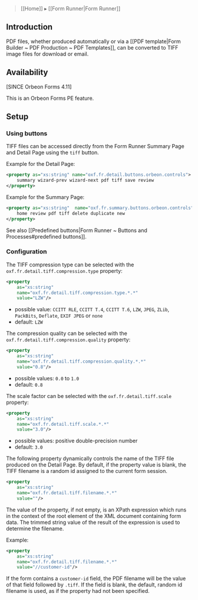 > [[Home]] ▸ [[Form Runner|Form Runner]]

## Introduction

PDF files, whether produced automatically or via a [[PDF template|Form Builder ~ PDF Production ~ PDF Templates]], can
be converted to TIFF image files for download or email.

## Availability

[SINCE Orbeon Forms 4.11]

This is an Orbeon Forms PE feature.

## Setup

### Using buttons

TIFF files can be accessed directly from the Form Runner Summary Page and Detail Page using the `tiff` button.

Example for the Detail Page:

```xml
<property as="xs:string" name="oxf.fr.detail.buttons.orbeon.controls">
    summary wizard-prev wizard-next pdf tiff save review
</property>
```

Example for the Summary Page:

```xml
<property as="xs:string"  name="oxf.fr.summary.buttons.orbeon.controls">
    home review pdf tiff delete duplicate new
</property>
```

See also [[Predefined buttons|Form Runner ~ Buttons and Processes#predefined buttons]].

### Configuration

The TIFF compression type can be selected with the `oxf.fr.detail.tiff.compression.type` property:

```xml
<property
    as="xs:string"
    name="oxf.fr.detail.tiff.compression.type.*.*"
    value="LZW"/>
```

- possible value: `CCITT RLE`, `CCITT T.4`, `CCITT T.6`, `LZW`, `JPEG`, `ZLib`, `PackBits`, `Deflate`, `EXIF JPEG` or `none`
- default: `LZW`

The compression quality can be selected with the `oxf.fr.detail.tiff.compression.quality` property:

```xml
<property
    as="xs:string"
    name="oxf.fr.detail.tiff.compression.quality.*.*"
    value="0.8"/>
```

- possible values: `0.0` to `1.0`
- default: `0.8`

The scale factor can be selected with the `oxf.fr.detail.tiff.scale` property:

```xml
<property
    as="xs:string"
    name="oxf.fr.detail.tiff.scale.*.*"
    value="3.0"/>
```

- possible values: positive double-precision number
- default: `3.0`


The following property dynamically controls the name of the TIFF file produced on the Detail Page. By default, if the property value is blank, the TIFF filename is a random id assigned to the current form session.

```xml
<property
    as="xs:string"
    name="oxf.fr.detail.tiff.filename.*.*"
    value=""/>
```

The value of the property, if not empty, is an XPath expression which runs in the context of the root element of the XML document containing form data. The trimmed string value of the result of the expression is used to determine the filename.

Example:

```xml
<property
    as="xs:string"
    name="oxf.fr.detail.tiff.filename.*.*"
    value="//customer-id"/>
```

If the form contains a `customer-id` field, the PDF filename will be the value of that field followed by `.tiff`. If the field is blank, the default, random id filename is used, as if the property had not been specified.